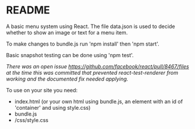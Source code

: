# README #

A basic menu system using React. The file data.json is used to decide whether to show an image or text for a menu item.

To make changes to bundle.js run 'npm install' then 'npm start'.

Basic snapshot testing can be done using 'npm test'.

*There was an open issue https://github.com/facebook/react/pull/8467/files at the time this was committed that prevented react-test-renderer from working and the documented fix needed applying.*

To use on your site you need:

- index.html (or your own html using bundle.js, an element with an id of 'container' and using style.css)
- bundle.js
- /css/style.css
